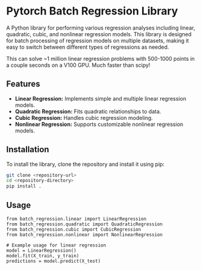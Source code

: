 # Pytorch Batch Regression Library

A Python library for performing various regression analyses including linear, quadratic, cubic, and nonlinear regression models. This library is designed for batch processing of regression models on multiple datasets, making it easy to switch between different types of regressions as needed.

This can solve ~1 million linear regression problems with 500-1000 points in a couple seconds on a V100 GPU. Much faster than scipy!

## Features

- **Linear Regression:** Implements simple and multiple linear regression models.
- **Quadratic Regression:** Fits quadratic relationships to data.
- **Cubic Regression:** Handles cubic regression modeling.
- **Nonlinear Regression:** Supports customizable nonlinear regression models.

## Installation

To install the library, clone the repository and install it using pip:

```bash
git clone <repository-url>
cd <repository-directory>
pip install .
```

## Usage

```
from batch_regression.linear import LinearRegression
from batch_regression.quadratic import QuadraticRegression
from batch_regression.cubic import CubicRegression
from batch_regression.nonlinear import NonlinearRegression

# Example usage for linear regression
model = LinearRegression()
model.fit(X_train, y_train)
predictions = model.predict(X_test)
```

